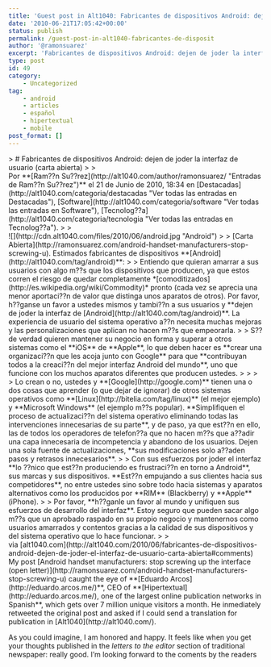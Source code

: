 ```yaml
---
title: 'Guest post in Alt1040: Fabricantes de dispositivos Android: dejen de joder la interfaz de usuario (carta abierta)'
date: '2010-06-21T17:05:42+00:00'
status: publish
permalink: /guest-post-in-alt1040-fabricantes-de-disposit
author: '@ramonsuarez'
excerpt: 'Fabricantes de dispositivos Android: dejen de joder la interfaz de usuario (carta abierta) Por Ram??n Su??rez el 21 de Junio de 2010, 18:34 en Destacadas, Software, Tecnolog??a.Carta Abierta. Estimados fabricantes de dispositivos Android:Entiendo que...'
type: post
id: 49
category:
    - Uncategorized
tag:
    - android
    - articles
    - español
    - hipertextual
    - mobile
post_format: []
---
```

<div class="posterous_bookmarklet_entry">> # Fabricantes de dispositivos Android: dejen de joder la interfaz de usuario (carta abierta)
> 
> <div class="metatop"> Por **[Ram??n Su??rez](http://alt1040.com/author/ramonsuarez/ "Entradas de Ram??n Su??rez")** el 21 de Junio de 2010, 18:34 en [Destacadas](http://alt1040.com/categoria/destacadas "Ver todas las entradas en Destacadas"), [Software](http://alt1040.com/categoria/software "Ver todas las entradas en Software"), [Tecnolog??a](http://alt1040.com/categoria/tecnologia "Ver todas las entradas en Tecnolog??a").
> 
> </div><div class="history">![](http://cdn.alt1040.com/files/2010/06/android.jpg "Android")
> 
> [Carta Abierta](http://ramonsuarez.com/android-handset-manufacturers-stop-screwing-u). Estimados fabricantes de dispositivos **[Android](http://alt1040.com/tag/android)**:
> 
> Entiendo que quieran amarrar a sus usuarios con algo m??s que los dispositivos que producen, ya que estos corren el riesgo de quedar completamente *[comoditizados](http://es.wikipedia.org/wiki/Commodity)* pronto (cada vez se aprecia una menor aportaci??n de valor que distinga unos aparatos de otros). Por favor, h??ganse un favor a ustedes mismos y tambi??n a sus usuarios y **dejen de joder la interfaz de [Android](http://alt1040.com/tag/android)**. La experiencia de usuario del sistema operativo a??n necesita muchas mejoras y las personalizaciones que aplican no hacen m??s que empeorarla.
> 
> S?? de verdad quieren mantener su negocio en forma y superar a otros sistemas como el **iOS** de **Apple**, lo que deben hacer es **crear una organizaci??n que les acoja junto con Google** para que **contribuyan todos a la creaci??n del mejor interfaz Android del mundo**, uno que funcione con los muchos aparatos diferentes que producen ustedes.
> 
> <span></span>
> 
> Lo crean o no, ustedes y **[Google](http://google.com)** tienen una o dos cosas que aprender (o que dejar de ignorar) de otros sistemas operativos como **[Linux](http://bitelia.com/tag/linux)** (el mejor ejemplo) y **Microsoft Windows** (el ejemplo m??s popular). **Simplifiquen el proceso de actualizaci??n del sistema operativo eliminando todas las intervenciones innecesarias de su parte**, y de paso, ya que est??n en ello, las de todos los operadores de telefon??a que no hacen m??s que a??adir una capa innecesaria de incompetencia y abandono de los usuarios. Dejen una sola fuente de actualizaciones, **sus modificaciones solo a??aden pasos y retrasos innecesarios**.
> 
> Con sus esfuerzos por joder el interfaz **lo ??nico que est??n produciendo es frustraci??n en torno a Android**, sus marcas y sus dispositivos. **Est??n empujando a sus clientes hacia sus competidores**, no entre ustedes sino sobre todo hacia sistemas y aparatos alternativos como los producidos por **RIM** (Blackberry) y **Apple** (iPhone).
> 
> Por favor, **h??ganle un favor al mundo y unifiquen sus esfuerzos de desarrollo del interfaz**. Estoy seguro que pueden sacar algo m??s que un aprobado raspado en su propio negocio y mantenernos como usuarios amarrados y contentos gracias a la calidad de sus dispositivos y del sistema operativo que lo hace funcionar.
> 
> </div>

<div class="posterous_quote_citation">via [alt1040.com](http://alt1040.com/2010/06/fabricantes-de-dispositivos-android-dejen-de-joder-el-interfaz-de-usuario-carta-abierta#comments)</div>My post [Android handset manufacturers: stop screwing up the interface (open letter)](http://ramonsuarez.com/android-handset-manufacturers-stop-screwing-u) caught the eye of **[Eduardo Arcos](http://eduardo.arcos.me/)**, CEO of **[Hipertextual](http://eduardo.arcos.me/), one of the largest online publication networks in Spanish**, which gets over 7 million unique visitors a month. He inmediately retweeted the original post and asked if I could send a translation for publication in [Alt1040](http://alt1040.com/).

As you could imagine, I am honored and happy. It feels like when you get your thoughts published in the *letters to the editor* section of traditional newspaper: really good. I’m looking forward to the coments by the readers

</div>